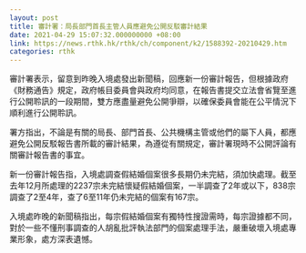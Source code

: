 ```yaml
---
layout: post
title: 審計署：局長部門首長主管人員應避免公開反駁審計結果
date: 2021-04-29 15:07:32.000000000 +08:00
link: https://news.rthk.hk/rthk/ch/component/k2/1588392-20210429.htm
categories: rthk
---
```


審計署表示，留意到昨晚入境處發出新聞稿，回應新一份審計報告，但根據政府《財務通告》規定，政府帳目委員會與政府均同意，在報告書提交立法會省覽至進行公開聆訊的一段期間，雙方應盡量避免公開爭辯，以確保委員會能在公平情況下順利進行公開聆訊。

署方指出，不論是有關的局長、部門首長、公共機構主管或他們的屬下人員，都應避免公開反駁報告書所載的審計結果，為遵從有關規定，審計署現時不公開評論有關審計報告書的事宜。

新一份審計報告指，入境處調查假結婚個案很多長期仍未完結，須加快處理。截至去年12月所處理的2237宗未完結懷疑假結婚個案，一半調查了2年或以下，838宗調查了2至4年，查了6至11年仍未完結的個案有167宗。

入境處昨晚的新聞稿指出，每宗假結婚個案有獨特性搜證需時，每宗證據都不同，對於一些不懂刑事調查的人胡亂批評執法部門的個案處理手法，嚴重破壞入境處專業形象，處方深表遺憾。
